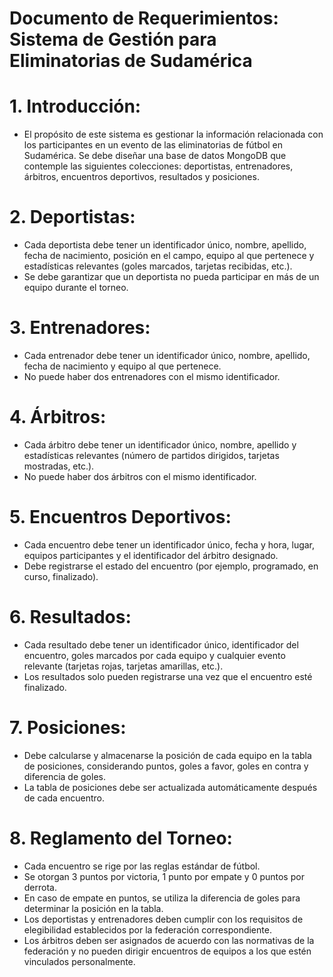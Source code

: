 # Documento de Requerimientos: Sistema de Gestión para Eliminatorias de Sudamérica

# 1. Introducción:
- El propósito de este sistema es gestionar la información relacionada con los participantes en un evento de las eliminatorias de fútbol en Sudamérica. Se debe diseñar una base de datos MongoDB que contemple las siguientes colecciones: deportistas, entrenadores, árbitros, encuentros deportivos, resultados y posiciones.
# 2. Deportistas:
- Cada deportista debe tener un identificador único, nombre, apellido, fecha de nacimiento, posición en el campo, equipo al que pertenece y estadísticas relevantes (goles marcados, tarjetas recibidas, etc.).
- Se debe garantizar que un deportista no pueda participar en más de un equipo durante el torneo.
# 3. Entrenadores:
- Cada entrenador debe tener un identificador único, nombre, apellido, fecha de nacimiento y equipo al que pertenece.
- No puede haber dos entrenadores con el mismo identificador.
# 4. Árbitros:
- Cada árbitro debe tener un identificador único, nombre, apellido y estadísticas relevantes (número de partidos dirigidos, tarjetas mostradas, etc.).
- No puede haber dos árbitros con el mismo identificador.
# 5. Encuentros Deportivos:
- Cada encuentro debe tener un identificador único, fecha y hora, lugar, equipos participantes y el identificador del árbitro designado.
- Debe registrarse el estado del encuentro (por ejemplo, programado, en curso, finalizado).
# 6. Resultados:
- Cada resultado debe tener un identificador único, identificador del encuentro, goles marcados por cada equipo y cualquier evento relevante (tarjetas rojas, tarjetas amarillas, etc.).
- Los resultados solo pueden registrarse una vez que el encuentro esté finalizado.

# 7. Posiciones:
- Debe calcularse y almacenarse la posición de cada equipo en la tabla de posiciones, considerando puntos, goles a favor, goles en contra y diferencia de goles.
- La tabla de posiciones debe ser actualizada automáticamente después de cada encuentro.

# 8. Reglamento del Torneo:
- Cada encuentro se rige por las reglas estándar de fútbol.
- Se otorgan 3 puntos por victoria, 1 punto por empate y 0 puntos por derrota.
- En caso de empate en puntos, se utiliza la diferencia de goles para determinar la posición en la tabla.
- Los deportistas y entrenadores deben cumplir con los requisitos de elegibilidad establecidos por la federación correspondiente.
- Los árbitros deben ser asignados de acuerdo con las normativas de la federación y no pueden dirigir encuentros de equipos a los que estén vinculados personalmente.

